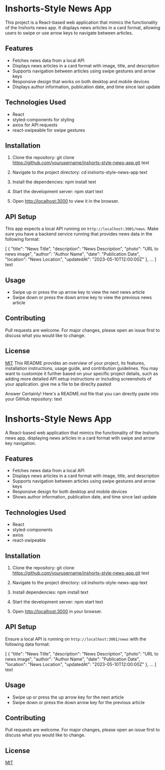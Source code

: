 # Inshorts-Style News App

This project is a React-based web application that mimics the functionality of the Inshorts news app. It displays news articles in a card format, allowing users to swipe or use arrow keys to navigate between articles.

## Features

- Fetches news data from a local API
- Displays news articles in a card format with image, title, and description
- Supports navigation between articles using swipe gestures and arrow keys
- Responsive design that works on both desktop and mobile devices
- Displays author information, publication date, and time since last update

## Technologies Used

- React
- styled-components for styling
- axios for API requests
- react-swipeable for swipe gestures

## Installation

1. Clone the repository:
git clone https://github.com/yourusername/inshorts-style-news-app.git
text

2. Navigate to the project directory:
cd inshorts-style-news-app
text

3. Install the dependencies:
npm install
text

4. Start the development server:
npm start
text

5. Open [http://localhost:3000](http://localhost:3000) to view it in the browser.

## API Setup

This app expects a local API running on `http://localhost:3001/news`. Make sure you have a backend service running that provides news data in the following format:

[
{
"title": "News Title",
"description": "News Description",
"photo": "URL to news image",
"author": "Author Name",
"date": "Publication Date",
"location": "News Location",
"updatedAt": "2023-05-10T12:00:00Z"
},
...
]
text

## Usage

- Swipe up or press the up arrow key to view the next news article
- Swipe down or press the down arrow key to view the previous news article

## Contributing

Pull requests are welcome. For major changes, please open an issue first to discuss what you would like to change.

## License

[MIT](https://choosealicense.com/licenses/mit/)
This README provides an overview of your project, its features, installation instructions, usage guide, and contribution guidelines. You may want to customize it further based on your specific project details, such as adding more detailed API setup instructions or including screenshots of your application.
give me a file to be direclty pasted

Answer
Certainly! Here's a README.md file that you can directly paste into your GitHub repository:
text
# Inshorts-Style News App

A React-based web application that mimics the functionality of the Inshorts news app, displaying news articles in a card format with swipe and arrow key navigation.

## Features

- Fetches news data from a local API
- Displays news articles in a card format with image, title, and description
- Supports navigation between articles using swipe gestures and arrow keys
- Responsive design for both desktop and mobile devices
- Shows author information, publication date, and time since last update

## Technologies Used

- React
- styled-components
- axios
- react-swipeable

## Installation

1. Clone the repository:
git clone https://github.com/yourusername/inshorts-style-news-app.git
text

2. Navigate to the project directory:
cd inshorts-style-news-app
text

3. Install dependencies:
npm install
text

4. Start the development server:
npm start
text

5. Open [http://localhost:3000](http://localhost:3000) in your browser.

## API Setup

Ensure a local API is running on `http://localhost:3001/news` with the following data format:

[
{
"title": "News Title",
"description": "News Description",
"photo": "URL to news image",
"author": "Author Name",
"date": "Publication Date",
"location": "News Location",
"updatedAt": "2023-05-10T12:00:00Z"
},
...
]
text

## Usage

- Swipe up or press the up arrow key for the next article
- Swipe down or press the down arrow key for the previous article

## Contributing

Pull requests are welcome. For major changes, please open an issue first to discuss what you would like to change.

## License

[MIT](https://choosealicense.com/licenses/mit/)

